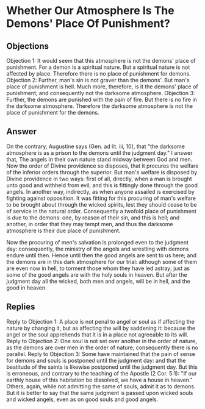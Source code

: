 # Whether Our Atmosphere Is The Demons' Place Of Punishment?
## Objections
Objection 1: It would seem that this atmosphere is not the demons' place of punishment. For a demon is a spiritual nature. But a spiritual nature is not affected by place. Therefore there is no place of punishment for demons.
Objection 2: Further, man's sin is not graver than the demons'. But man's place of punishment is hell. Much more, therefore, is it the demons' place of punishment; and consequently not the darksome atmosphere.
Objection 3: Further, the demons are punished with the pain of fire. But there is no fire in the darksome atmosphere. Therefore the darksome atmosphere is not the place of punishment for the demons.
## Answer
On the contrary, Augustine says (Gen. ad lit. iii, 10), that "the darksome atmosphere is as a prison to the demons until the judgment day."
I answer that, The angels in their own nature stand midway between God and men. Now the order of Divine providence so disposes, that it procures the welfare of the inferior orders through the superior. But man's welfare is disposed by Divine providence in two ways: first of all, directly, when a man is brought unto good and withheld from evil; and this is fittingly done through the good angels. In another way, indirectly, as when anyone assailed is exercised by fighting against opposition. It was fitting for this procuring of man's welfare to be brought about through the wicked spirits, lest they should cease to be of service in the natural order. Consequently a twofold place of punishment is due to the demons: one, by reason of their sin, and this is hell; and another, in order that they may tempt men, and thus the darksome atmosphere is their due place of punishment.

Now the procuring of men's salvation is prolonged even to the judgment day: consequently, the ministry of the angels and wrestling with demons endure until then. Hence until then the good angels are sent to us here; and the demons are in this dark atmosphere for our trial: although some of them are even now in hell, to torment those whom they have led astray; just as some of the good angels are with the holy souls in heaven. But after the judgment day all the wicked, both men and angels, will be in hell, and the good in heaven.
## Replies
Reply to Objection 1: A place is not penal to angel or soul as if affecting the nature by changing it, but as affecting the will by saddening it: because the angel or the soul apprehends that it is in a place not agreeable to its will.
Reply to Objection 2: One soul is not set over another in the order of nature, as the demons are over men in the order of nature; consequently there is no parallel.
Reply to Objection 3: Some have maintained that the pain of sense for demons and souls is postponed until the judgment day: and that the beatitude of the saints is likewise postponed until the judgment day. But this is erroneous, and contrary to the teaching of the Apostle (2 Cor. 5:1): "If our earthly house of this habitation be dissolved, we have a house in heaven." Others, again, while not admitting the same of souls, admit it as to demons. But it is better to say that the same judgment is passed upon wicked souls and wicked angels, even as on good souls and good angels.